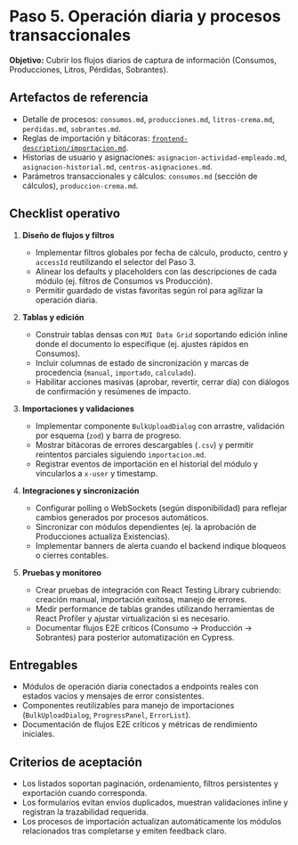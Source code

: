 # Paso 5. Operación diaria y procesos transaccionales

**Objetivo:** Cubrir los flujos diarios de captura de información (Consumos, Producciones, Litros, Pérdidas, Sobrantes).

## Artefactos de referencia

- Detalle de procesos: `consumos.md`, `producciones.md`, `litros-crema.md`, `perdidas.md`, `sobrantes.md`.
- Reglas de importación y bitácoras: [`frontend-description/importacion.md`](../importacion.md).
- Historias de usuario y asignaciones: `asignacion-actividad-empleado.md`, `asignacion-historial.md`, `centros-asignaciones.md`.
- Parámetros transaccionales y cálculos: `consumos.md` (sección de cálculos), `produccion-crema.md`.

## Checklist operativo

1. **Diseño de flujos y filtros**
   - Implementar filtros globales por fecha de cálculo, producto, centro y `accessId` reutilizando el selector del Paso 3.
   - Alinear los defaults y placeholders con las descripciones de cada módulo (ej. filtros de Consumos vs Producción).
   - Permitir guardado de vistas favoritas según rol para agilizar la operación diaria.

2. **Tablas y edición**
   - Construir tablas densas con `MUI Data Grid` soportando edición inline donde el documento lo especifique (ej. ajustes rápidos en Consumos).
   - Incluir columnas de estado de sincronización y marcas de procedencia (`manual`, `importado`, `calculado`).
   - Habilitar acciones masivas (aprobar, revertir, cerrar día) con diálogos de confirmación y resúmenes de impacto.

3. **Importaciones y validaciones**
   - Implementar componente `BulkUploadDialog` con arrastre, validación por esquema (`zod`) y barra de progreso.
   - Mostrar bitácoras de errores descargables (`.csv`) y permitir reintentos parciales siguiendo `importacion.md`.
   - Registrar eventos de importación en el historial del módulo y vincularlos a `x-user` y timestamp.

4. **Integraciones y sincronización**
   - Configurar polling o WebSockets (según disponibilidad) para reflejar cambios generados por procesos automáticos.
   - Sincronizar con módulos dependientes (ej. la aprobación de Producciones actualiza Existencias).
   - Implementar banners de alerta cuando el backend indique bloqueos o cierres contables.

5. **Pruebas y monitoreo**
   - Crear pruebas de integración con React Testing Library cubriendo: creación manual, importación exitosa, manejo de errores.
   - Medir performance de tablas grandes utilizando herramientas de React Profiler y ajustar virtualización si es necesario.
   - Documentar flujos E2E críticos (Consumo -> Producción -> Sobrantes) para posterior automatización en Cypress.

## Entregables

- Módulos de operación diaria conectados a endpoints reales con estados vacíos y mensajes de error consistentes.
- Componentes reutilizables para manejo de importaciones (`BulkUploadDialog`, `ProgressPanel`, `ErrorList`).
- Documentación de flujos E2E críticos y métricas de rendimiento iniciales.

## Criterios de aceptación

- Los listados soportan paginación, ordenamiento, filtros persistentes y exportación cuando corresponda.
- Los formularios evitan envíos duplicados, muestran validaciones inline y registran la trazabilidad requerida.
- Los procesos de importación actualizan automáticamente los módulos relacionados tras completarse y emiten feedback claro.
